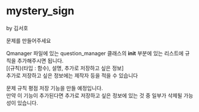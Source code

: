# mystery_sign
by 김서호

문제를 만들어주세요

Qmanager 파일에 있는 question_manager 클래스의 __init__ 부분에 있는 리스트에 규칙을 추가해주시면 됩니다.   
[(규칙)(타입 : 함수), 설명, 추가로 저장하고 싶은 정보]  
추가로 저장하고 싶은 정보에는 제작자 등을 적을 수 있습니다  

문제 규칙 평점 저장 기능을 만들 예정입니다.  
만약 이 기능이 추가된다면 추가로 저장하고 싶은 정보에 있는 것 중 일부가 삭제될 가능성이 있습니다.  
